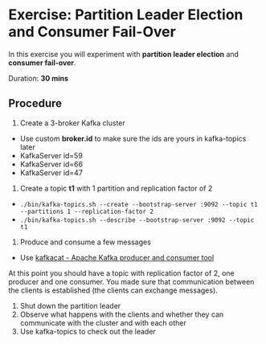 # Exercise: Partition Leader Election and Consumer Fail-Over

In this exercise you will experiment with **partition leader election** and **consumer fail-over**.

Duration: **30 mins**


## Procedure

1. Create a 3-broker Kafka cluster
  * Use custom **broker.id** to make sure the ids are yours in kafka-topics later
  * KafkaServer id=59
  * KafkaServer id=66
  * KafkaServer id=47
1. Create a topic **t1** with 1 partition and replication factor of 2
  * `./bin/kafka-topics.sh --create --bootstrap-server :9092 --topic t1 --partitions 1 --replication-factor 2`
  * `./bin/kafka-topics.sh --describe --bootstrap-server :9092 --topic t1`
1. Produce and consume a few messages
  * Use [kafkacat - Apache Kafka producer and consumer tool](https://github.com/edenhill/kafkacat)

At this point you should have a topic with replication factor of 2, one producer and one consumer. You made sure that communication between the clients is established (the clients can exchange messages).

1. Shut down the partition leader
1. Observe what happens with the clients and whether they can communicate with the cluster and with each other
1. Use kafka-topics to check out the leader
